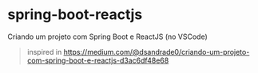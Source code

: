 # spring-boot-reactjs
Criando um projeto com Spring Boot e ReactJS (no VSCode)

> inspired in https://medium.com/@dsandrade0/criando-um-projeto-com-spring-boot-e-reactjs-d3ac6df48e68